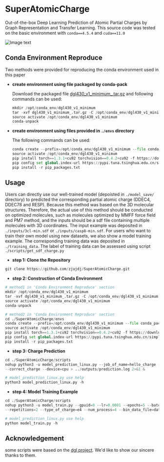 # SuperAtomicCharge
Out-of-the-box Deep Learning Prediction of Atomic Partial Charges by Graph Representation and Transfer Learning.
This source code was tested on the basic environment with `conda==4.5.4` and `cuda==11.0`

![Image text](https://github.com/zjujdj/SuperAtomicCharge/blob/main/fig/graph_Abstract.jpg)
## Conda Environment Reproduce
Two methods were provided for reproducing the conda environment used in this paper
- **create environment using file packaged by conda-pack**
    
    Download the packaged file [dgl430_v1_minimum_.tar.gz](https://drive.google.com/file/d/10U4g53LDQSpbGllSi7FomYuFLexFkKn2/view?usp=sharing) 
    and following commands can be used:
    ```python
    mkdir /opt/conda_env/dgl430_v1_minimum
    tar -xvf dgl430_v1_minimum_.tar.gz -C /opt/conda_env/dgl430_v1_minimum
    source activate /opt/conda_env/dgl430_v1_minimum
    conda-unpack
    ```
  
- **create environment using files provided in `./envs` directory**
    
    The following commands can be used:
    ```python
    conda create --prefix=/opt/conda_env/dgl430_v1_minimum --file conda_packages.txt
    source activate /opt/conda_env/dgl430_v1_minimum
    pip install torch==1.3.1+cu92 torchvision==0.4.2+cu92 -f https://download.pytorch.org/whl/torch_stable.html
    pip config set global.index-url https://pypi.tuna.tsinghua.edu.cn/simple
    pip install -r pip_packages.txt

    ```
  
## Usage
Users can directly use our well-trained model (depoisted in `./model_save/` directory) to predicted the corresponding 
partial atomic charge (DDEC4, DDEC78 and RESP). Because this method was based on the 3D molecular structures. Therefore, 
the actual use of this method should be conducted  on optimized molecules, such as molecules optimized by MMFF force 
field and PM7 method, and the inputs should  be a sdf file containing multiple molecules with 3D coordinates. The input 
example was deposited in `./inputs/3cl-min.sdf` or `./inputs/casp8-min.sdf`. For users who want to train their own model 
using new datasets, we also show a model training example. The corresponding training data was deposited in 
`./training_data`. The label of training data can be assessed using script `./scripts/get_sdf_charge.py`
- **step 1: Clone the Repository**
```python
git clone https://github.com/zjujdj/SuperAtomicCharge.git
```

- **step 2: Construction of Conda Environment**
```python
# method1 in 'Conda Environment Reproduce' section
mkdir /opt/conda_env/dgl430_v1_minimum
tar -xvf dgl430_v1_minimum_.tar.gz -C /opt/conda_env/dgl430_v1_minimum
source activate /opt/conda_env/dgl430_v1_minimum
conda-unpack

# method2 in 'Conda Environment Reproduce' section
cd ./SuperAtomicCharge/envs
conda create --prefix=/opt/conda_env/dgl430_v1_minimum --file conda_packages.txt
source activate /opt/conda_env/dgl430_v1_minimum
pip install torch==1.3.1+cu92 torchvision==0.4.2+cu92 -f https://download.pytorch.org/whl/torch_stable.html
pip config set global.index-url https://pypi.tuna.tsinghua.edu.cn/simple
pip install -r pip_packages.txt
```

- **step 3: Charge Prediction**
```python
cd ./SuperAtomicCharge/scripts
nohup python3 -u model_prediction_linux.py --job_of_name=hello_charge --type_of_charge=e4 --input_file=3cl-min.sdf 
--correct_charge --device=cpu > ../outputs/prediction.log 2>&1 &

# model_prediction_linux.py use help
python3 model_prediction_linux.py -h
```

- **step 4: Model Training Example**
```python
cd ./SuperAtomicCharge/scripts
nohup python3 -u model_train.py --gpuid=0 --lr=0.0001 --epochs=5 --batch_size=20 --tolerance=0 --patience=3 --l2=0.000001 
--repetitions=2 --type_of_charge=e4 --num_process=4 --bin_data_file=data_e4.bin > ../outputs/training.log 2>&1 &

# model_prediction_linux.py use help
python model_train.py -h
```

## Acknowledgement
some scripts were based on the [dgl project](https://github.com/awslabs/dgl-lifesci/blob/master/python/dgllife/model/gnn/attentivefp.py). 
We'd like to show our sincere thanks to them.